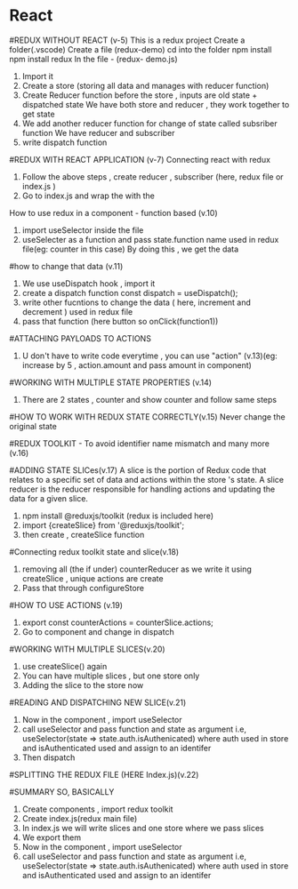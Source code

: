 # React
#REDUX WITHOUT REACT (v-5)
This is a redux project
Create a folder(.vscode) 
Create a file (redux-demo)
cd into the folder 
npm install
npm install redux 
In the file - (redux- demo.js)
1. Import it
2. Create a store (storing all data and manages with reducer function)
3. Create Reducer function before the store , inputs are old state + dispatched state
 We have both store and reducer , they work together to get state
4. We add another reducer function for change of state called subsriber function 
We have reducer and subscriber
5. write dispatch function 


#REDUX WITH REACT APPLICATION (v-7)
Connecting react with redux 
1. Follow the above steps , create reducer , subscriber (here, redux file or index.js )
2. Go to index.js and wrap the <App/> with the <Provider></Provider>

How to use redux in a component - function based (v.10)
1. import useSelector inside the file
2. useSelecter as a function and pass state.function name used in redux file(eg: counter in this case)
By doing this , we get the data 

#how to change that data (v.11)
1. We use useDispatch hook  , import it 
2. create a dispatch function   const dispatch = useDispatch();
3. write other fucntions to change the data ( here, increment and decrement ) used in redux file
4. pass that function (here button so onClick(function1))


#ATTACHING PAYLOADS TO ACTIONS
1. U don't have to write code everytime , you can use "action"
(v.13)(eg: increase by 5 , action.amount and pass amount in component)

#WORKING WITH MULTIPLE STATE PROPERTIES (v.14)
1. There are 2 states , counter and show counter and follow same steps 

#HOW TO WORK WITH REDUX STATE CORRECTLY(v.15)
Never change the original state 

#REDUX TOOLKIT - To avoid identifier name mismatch and many more (v.16)

#ADDING STATE SLICes(v.17)
A slice is the portion of Redux code that relates to a specific set of data and actions within the store 's state. A slice reducer is the reducer responsible for handling actions and updating the data for a given slice.
1. npm install @reduxjs/toolkit (redux is included here)
2. import {createSlice} from '@reduxjs/toolkit';
3. then create , createSlice function


#Connecting redux toolkit state and slice(v.18)
1. removing all (the if under) counterReducer as we write it using createSlice , unique actions are create 
2. Pass that through configureStore


#HOW TO USE ACTIONS (v.19)
1. export const counterActions = counterSlice.actions;
2. Go to component and change in dispatch

#WORKING WITH MULTIPLE SLICES(v.20)
1. use createSlice() again 
2. You can have multiple slices , but one store only
3. Adding the slice to the store now 

#READING AND DISPATCHING NEW SLICE(v.21)
1. Now in the component , import useSelector
2. call useSelector and pass function and state as argument  i.e, useSelector(state => state.auth.isAuthenicated) where auth used in store and isAuthenticated used and assign to an identifer
3. Then dispatch

#SPLITTING THE REDUX FILE (HERE Index.js)(v.22)

#SUMMARY
SO, BASICALLY
1. Create components , import redux toolkit
2. Create index.js(redux main file)
3. In index.js we will write slices and one store where we pass slices
4. We export them 
5. Now in the component , import useSelector
6. call useSelector and pass function and state as argument  i.e, useSelector(state => state.auth.isAuthenicated) where auth used in store and isAuthenticated used and assign to an identifer